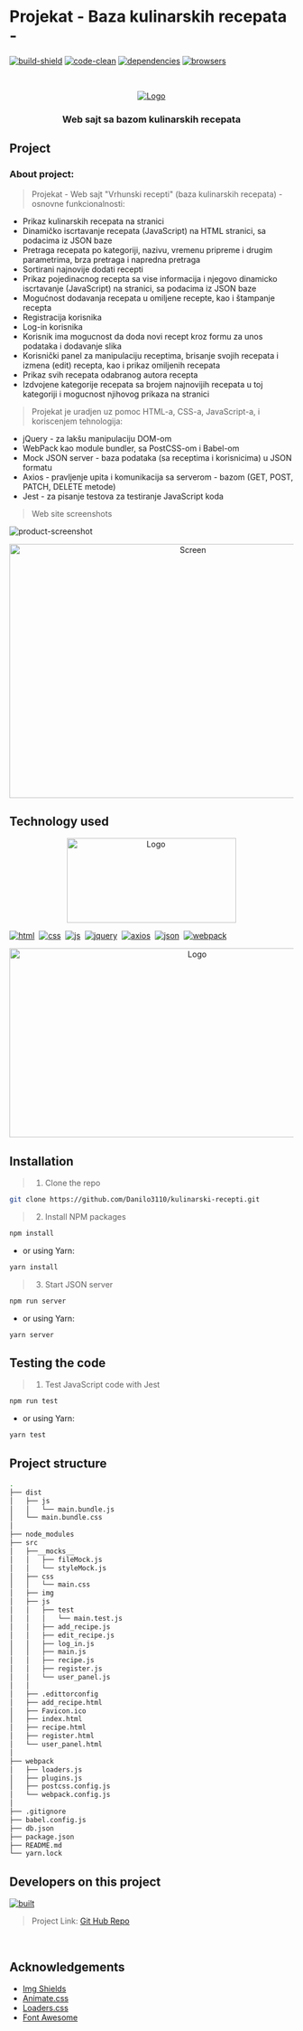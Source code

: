 # Projekat - Baza kulinarskih recepata - 

[![build-shield]](#)
[![code-clean]](#)
[![dependencies]](#)
[![browsers]](#)


<br />
<p align="center">
  <a href="">
    <img src="./src/img/logo3.png" alt="Logo">
  </a>

<h3 align="center">Web sajt sa bazom kulinarskih recepata</h3>

## Project
### About project:
> Projekat - Web sajt "Vrhunski recepti" (baza kulinarskih recepata) - osnovne funkcionalnosti:
- Prikaz kulinarskih recepata na stranici
- Dinamičko iscrtavanje recepata (JavaScript) na HTML stranici, sa podacima iz JSON baze
- Pretraga recepata po kategoriji, nazivu, vremenu pripreme i drugim parametrima, brza pretraga i napredna pretraga
- Sortirani najnovije dodati recepti
- Prikaz pojedinacnog recepta sa vise informacija i njegovo dinamicko iscrtavanje (JavaScript) na stranici, sa podacima iz JSON baze
- Mogućnost dodavanja recepata u omiljene recepte, kao i štampanje recepta
- Registracija korisnika
- Log-in korisnika
- Korisnik ima mogucnost da doda novi recept kroz formu za unos podataka i dodavanje slika
- Korisnički panel za manipulaciju receptima, brisanje svojih recepata i izmena (edit) recepta, kao i prikaz omiljenih recepata
- Prikaz svih recepata odabranog autora recepta
- Izdvojene kategorije recepata sa brojem najnovijih recepata u toj kategoriji i mogucnost njihovog prikaza na stranici

> Projekat je uradjen uz pomoc HTML-a, CSS-a, JavaScript-a, i koriscenjem tehnologija:
- jQuery - za lakšu manipulaciju DOM-om
- WebPack kao module bundler, sa PostCSS-om i Babel-om
- Mock JSON server - baza podataka (sa receptima i korisnicima) u JSON formatu
- Axios - pravljenje upita i komunikacija sa serverom - bazom (GET, POST, PATCH, DELETE metode)
- Jest - za pisanje testova za testiranje JavaScript koda

> Web site screenshots

![product-screenshot]

<p align="center">
    <img src="./forReadme/recipesFull.jpg" alt="Screen" width="635" height="450">

## Technology used

<p align="center">
    <img src="./forReadme/visualstudiocode.png" alt="Logo" width="300" height="150">

[![html]](#)&nbsp;
[![css]](#)&nbsp;
[![js]](#)&nbsp;
[![jquery]](https://jquery.com)&nbsp;
[![axios]](https://www.npmjs.com/package/axios)&nbsp;
[![json]](https://my-json-server.typicode.com/)&nbsp;
[![webpack]](https://webpack.js.org/)
<br>
<p align="center">
    <img src="./forReadme/vscode.png" alt="Logo" width="650" height="335">
<br>

## Installation

> 1. Clone the repo
```sh
git clone https://github.com/Danilo3110/kulinarski-recepti.git
```
> 2. Install NPM packages
```sh
npm install
```
 - or using Yarn:
```sh
yarn install
```
> 3. Start JSON server
```sh
npm run server
```
- or using Yarn:
```sh
yarn server
```

## Testing the code
> 1. Test JavaScript code with Jest
```sh
npm run test
```
 - or using Yarn:
```sh
yarn test
```

## Project structure
```sh
.
├── dist
│   ├── js
│   │   └── main.bundle.js
│   └── main.bundle.css
│
├── node_modules
├── src
│   ├──__mocks__
│   │   ├── fileMock.js
│   │   └── styleMock.js
│   ├── css
│   │   └── main.css
│   ├── img
│   ├── js
│   │   ├── test
│   │   │   └── main.test.js
│   │   ├── add_recipe.js
│   │   ├── edit_recipe.js
│   │   ├── log_in.js
│   │   ├── main.js
│   │   ├── recipe.js
│   │   ├── register.js
│   │   └── user_panel.js
│   │
│   ├── .edittorconfig
│   ├── add_recipe.html
│   ├── Favicon.ico
│   ├── index.html
│   ├── recipe.html
│   ├── register.html
│   └── user_panel.html
│
├── webpack
│   ├── loaders.js
│   ├── plugins.js
│   ├── postcss.config.js
│   └── webpack.config.js
│
├── .gitignore
├── babel.config.js
├── db.json
├── package.json
├── README.md
└── yarn.lock
```

## Developers on this project

[![built]](https://github.com/Danilo3110)<br>

> Project Link: [Git Hub Repo](https://github.com/Danilo3110/kulinarski-recepti)

<br>

## Acknowledgements

* [Img Shields](https://shields.io)
* [Animate.css](https://daneden.github.io/animate.css)
* [Loaders.css](https://connoratherton.com/loaders)
* [Font Awesome](https://fontawesome.com)

<!-- LINKS & IMAGES -->
[build-shield]: https://img.shields.io/badge/build-passing-brightgreen.svg?style=popout
[code-clean]: https://img.shields.io/badge/code_style-standard-brightgreen.svg?style=popout
[dependencies]: https://img.shields.io/badge/dependencies-up_to_date-brightgreen.svg?style=popout
[browsers]: https://img.shields.io/badge/browsers_tested-Chrome|Firefox|Opera|Brave-blue.svg?style=popout
[built]: https://img.shields.io/badge/BUILT_BY_DEVELOPER-_Danilo_Lukic-important.svg?style=for-the-badge&logo=git
[html]: https://img.shields.io/badge/HTML-v5-red.svg?style=popout-square&logo=html5
[css]: https://img.shields.io/badge/CSS-v3-blue.svg?style=popout-square&logo=css3
[js]: https://img.shields.io/badge/JavaScript-ES6-yellow.svg?style=popout-square&logo=javascript
[jquery]: https://img.shields.io/badge/jQuery-v3.3.1-violet.svg?style=popout-square&logo=jquery
[json]: https://img.shields.io/badge/JSON-v0.14.2-green.svg?style=popout-square&logo=json
[webpack]: https://img.shields.io/badge/WebPack-v4.29.6-blue.svg?style=popout-square&logo=webpack
[axios]: https://img.shields.io/badge/AXIOS-v0.18-lightblue.svg?style=popout-square&logo=codesandbox
[product-screenshot]: ./forReadme/SS_recipes.jpg
